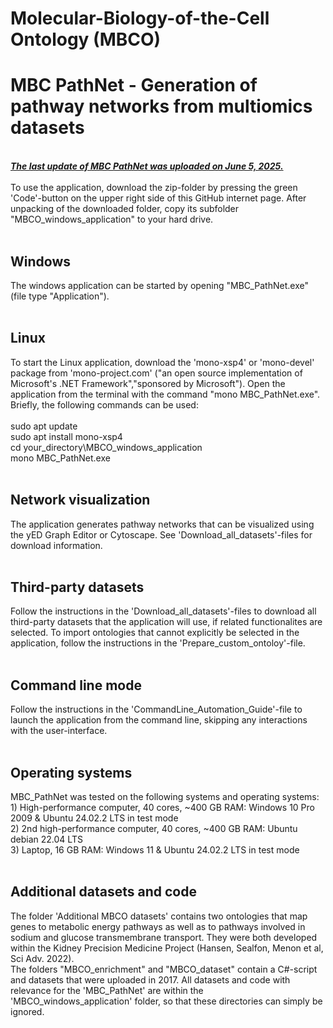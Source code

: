 <h1>Molecular-Biology-of-the-Cell Ontology (MBCO)</h1>
<h1>MBC PathNet - Generation of pathway networks from multiomics datasets</h1>
<br>
<b><i><u>The last update of MBC PathNet was uploaded on June 5, 2025.</u></i></b><br>
<br>
To use the application, download the zip-folder by pressing the green 'Code'-button on the upper right side of this GitHub internet page. After unpacking of the downloaded folder, copy its subfolder "MBCO_windows_application" to your hard drive.<br>
<br>
<h2>Windows</h2>
The windows application can be started by opening "MBC_PathNet.exe" (file type "Application").<br>
<br>
<h2>Linux</h2>
To start the Linux application, download the 'mono-xsp4' or 'mono-devel' package from 'mono-project.com' ("an open source implementation of Microsoft's .NET Framework","sponsored by Microsoft"). Open the application from the terminal with the command "mono MBC_PathNet.exe".<br>
Briefly, the following commands can be used:<br>
<br>
sudo apt update<br>
sudo apt install mono-xsp4<br>
cd your_directory\MBCO_windows_application<br>
mono MBC_PathNet.exe<br>
<br>
<h2>Network visualization</h2>
The application generates pathway networks that can be visualized using the yED Graph Editor or Cytoscape. See 'Download_all_datasets'-files for download information.<br>
<br>
<h2>Third-party datasets</h2>
Follow the instructions in the 'Download_all_datasets'-files to download all third-party datasets that the application will use, if related functionalites are selected. To import ontologies that cannot explicitly be selected in the application, follow the instructions in the 'Prepare_custom_ontoloy'-file.<br>
<br>
<h2>Command line mode</h2>
Follow the instructions in the 'CommandLine_Automation_Guide'-file to launch the application from the command line, skipping any interactions with the user-interface.<br>
<br>
<h2>Operating systems</h2>
MBC_PathNet was tested on the following systems and operating systems:<br>
1)	High-performance computer, 40 cores, ~400 GB RAM: Windows 10 Pro 2009 & Ubuntu 24.02.2 LTS in test mode<br>
2)	2nd high-performance computer, 40 cores, ~400 GB RAM: Ubuntu debian 22.04 LTS<br>
3)	Laptop, 16 GB RAM: Windows 11 & Ubuntu 24.02.2 LTS in test mode<br>
<br>
<h2>Additional datasets and code</h2>
The folder 'Additional MBCO datasets' contains two ontologies that map genes to metabolic energy pathways as well as to pathways involved in sodium and glucose transmembrane transport. They were both developed within the Kidney Precision Medicine Project (Hansen, Sealfon, Menon et al, Sci Adv. 2022).<br>
The folders "MBCO_enrichment" and "MBCO_dataset" contain a C#-script and datasets that were uploaded in 2017. All datasets and code with relevance for the 'MBC_PathNet' are within the 'MBCO_windows_application' folder, so that these directories can simply be ignored.
